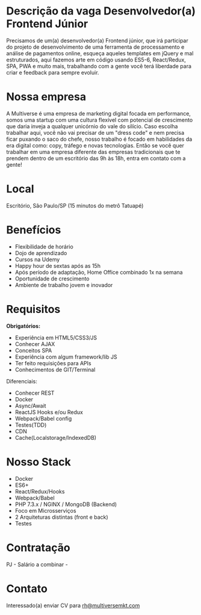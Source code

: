 # Descrição da vaga Desenvolvedor(a) Frontend Júnior
Precisamos de um(a) desenvolvedor(a) Frontend júnior, que irá participar do projeto de desenvolvimento de uma ferramenta de processamento e análise de pagamentos online, esqueça aqueles templates em jQuery e mal estruturados, aqui fazemos arte em código usando ES5-6, React/Redux, SPA, PWA e muito mais, trabalhando com a gente você terá liberdade para criar e feedback para sempre evoluir.

# Nossa empresa
A Multiverse é uma empresa de marketing digital focada em performance, somos uma startup com uma cultura flexível com potencial de crescimento que daria inveja a qualquer unicórnio do vale do silício. Caso escolha trabalhar aqui, você não vai precisar de um "dress code" e nem precisa ficar puxando o saco do chefe, nosso trabalho é focado em habilidades da era digital como: copy, tráfego e novas tecnologias. Então se você quer trabalhar em uma empresa diferente das empresas tradicionais que te prendem dentro de um escritório das 9h às 18h, entra em contato com a gente!

# Local
Escritório, São Paulo/SP (15 minutos do metrô Tatuapé)

# Benefícios
- Flexibilidade de horário
- Dojo de aprendizado
- Cursos na Udemy
- Happy hour de sextas após as 15h
- Após período de adaptação, Home Office combinado 1x na semana
- Oportunidade de crescimento
- Ambiente de trabalho jovem e inovador

# Requisitos
**Obrigatórios:**

- Experiência em HTML5/CSS3/JS
- Conhecer AJAX
- Conceitos SPA
- Experiência com algum framework/lib JS
- Ter feito requisições para APIs
- Conhecimentos de GIT/Terminal

Diferenciais:

- Conhecer REST
- Docker
- Async/Await
- ReactJS Hooks e/ou Redux
- Webpack/Babel config
- Testes(TDD)
- CDN
- Cache(Localstorage/IndexedDB)

# Nosso Stack
- Docker
- ES6+
- React/Redux/Hooks
- Webpack/Babel
- PHP 7.3.x / NGINX / MongoDB (Backend)
- Foco em Microsserviços
- 2 Arquiteturas distintas (front e back)
- Testes

# Contratação
PJ - Salário a combinar -

# Contato
Interessado(a) enviar CV para rh@multiversemkt.com
